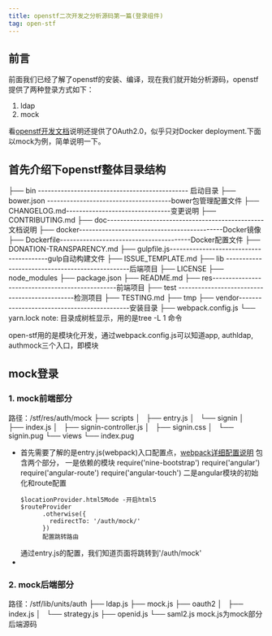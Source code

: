 ```yaml
---
title: openstf二次开发之分析源码第一篇(登录组件)
tag: open-stf
---
```


## 前言
前面我们已经了解了openstf的安装、编译，现在我们就开始分析源码，openstf提供了两种登录方式如下：
1. ldap
2. mock

看[openstf开发文档](https://github.com/openstf/stf/blob/master/doc/DEPLOYMENT.md#stf-authservice)说明还提供了OAuth2.0，似乎只对Docker deployment.下面以mock为例，简单说明一下。

## 首先介绍下openstf整体目录结构
├── bin ---------------------------------------------- 启动目录
├── bower.json --------------------------------------bower包管理配置文件
├── CHANGELOG.md--------------------------------变更说明
├── CONTRIBUTING.md
├── doc------------------------------------------------文档说明
├── docker--------------------------------------------Docker镜像
├── Dockerfile----------------------------------------Docker配置文件
├── DONATION-TRANSPARENCY.md
├── gulpfile.js----------------------------------------gulp自动构建文件
├── ISSUE_TEMPLATE.md
├── lib ------------------------------------------------后端项目
├── LICENSE
├── node_modules
├── package.json
├── README.md
├── res------------------------------------------------前端项目
├── test ----------------------------------------------检测项目
├── TESTING.md
├── tmp
├── vendor--------------------------------------------安装目录
├── webpack.config.js
└── yarn.lock
note: 目录成树桩显示，用的是tree -L 1 命令

open-stf用的是模块化开发，通过webpack.config.js可以知道app, authldap, authmock三个入口，即模块
## mock登录
### 1. mock前端部分
路径：/stf/res/auth/mock
├── scripts
│   ├── entry.js
│   └── signin
│       ├── index.js
│       ├── signin-controller.js
│       ├── signin.css
│       └── signin.pug
└── views
    └── index.pug
- 首先需要了解的是entry.js(webpack)入口配置点，[webpack详细配置说明](http://www.css88.com/doc/webpack2/guides/code-splitting-require)
包含两个部分，
一是依赖的模块 
require('nine-bootstrap')
  require('angular')
  require('angular-route')
  require('angular-touch')
  二是angular模块的初始化和route配置
  ```
  $locationProvider.html5Mode -开启html5
  $routeProvider
        .otherwise({
          redirectTo: '/auth/mock/'
        })
        配置跳转路由
  ```
  通过entry.js的配置，我们知道页面将跳转到'/auth/mock'
- 


### 2. mock后端部分
路径：/stf/lib/units/auth
├── ldap.js
├── mock.js
├── oauth2
│   ├── index.js
│   └── strategy.js
├── openid.js
└── saml2.js
mock.js为mock部分后端源码